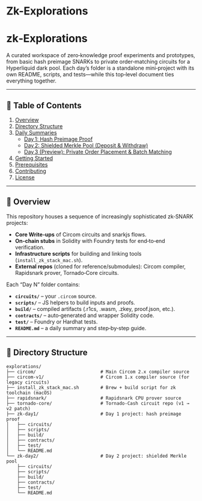 # Zk-Explorations
# zk‑Explorations

A curated workspace of zero‑knowledge proof experiments and prototypes, from basic hash preimage SNARKs to private order‑matching circuits for a Hyperliquid dark pool. Each day’s folder is a standalone mini‑project with its own README, scripts, and tests—while this top‑level document ties everything together.

---

## 📖 Table of Contents

1. [Overview](#overview)  
2. [Directory Structure](#directory-structure)  
3. [Daily Summaries](#daily-summaries)  
   - [Day 1: Hash Preimage Proof](#day-1-hash-preimage-proof)  
   - [Day 2: Shielded Merkle Pool (Deposit & Withdraw)](#day-2-shielded-merkle-pool-deposit--withdraw)  
   - [Day 3 (Preview): Private Order Placement & Batch Matching](#day-3-preview-private-order-placement--batch-matching)  
4. [Getting Started](#getting-started)  
5. [Prerequisites](#prerequisites)  
6. [Contributing](#contributing)  
7. [License](#license)

---

## 🧩 Overview

This repository houses a sequence of increasingly sophisticated zk‑SNARK projects:

- **Core Write‑ups** of Circom circuits and snarkjs flows.  
- **On‑chain stubs** in Solidity with Foundry tests for end‑to‑end verification.  
- **Infrastructure scripts** for building and linking tools (`install_zk_stack_mac.sh`).  
- **External repos** (cloned for reference/submodules): Circom compiler, Rapidsnark prover, Tornado‑Core circuits.

Each “Day N” folder contains:

- **`circuits/`** – your `.circom` source.  
- **`scripts/`** – JS helpers to build inputs and proofs.  
- **`build/`** – compiled artifacts (.r1cs, .wasm, .zkey, proof.json, etc.).  
- **`contracts/`** – auto‑generated and wrapper Solidity code.  
- **`test/`** – Foundry or Hardhat tests.  
- **`README.md`** – a daily summary and step‑by‑step guide.

---

## 📂 Directory Structure

```text
explorations/
├── circom/                        # Main Circom 2.x compiler source
├── circom-v1/                     # Circom 1.x compiler source (for legacy circuits)
├── install_zk_stack_mac.sh        # Brew + build script for zk toolchain (macOS)
├── rapidsnark/                    # Rapidsnark CPU prover source
├── tornado-core/                  # Tornado‑Cash circuit repo (v1 → v2 patch)
├── zk-day1/                       # Day 1 project: hash preimage proof
│   ├── circuits/
│   ├── scripts/
│   ├── build/
│   ├── contracts/
│   ├── test/
│   └── README.md
└── zk-day2/                       # Day 2 project: shielded Merkle pool
    ├── circuits/
    ├── scripts/
    ├── build/
    ├── contracts/
    ├── test/
    └── README.md
